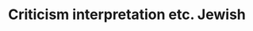 ---
layout: tagpage
title: Criticism interpretation etc. Jewish
tag: Criticism interpretation etc. Jewish
---